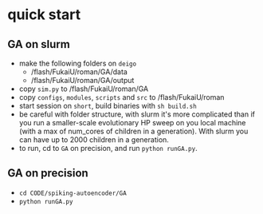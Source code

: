 # quick start

## GA on slurm
- make the following folders on `deigo`
    - /flash/FukaiU/roman/GA/data
    - /flash/FukaiU/roman/GA/output
- copy `sim.py` to /flash/FukaiU/roman/GA
- copy `configs`, `modules`, `scripts` and `src` to /flash/FukaiU/roman
- start session on `short`, build binaries with `sh build.sh`
- be careful with folder structure, with slurm it's more complicated than if you run a smaller-scale evolutionary HP sweep on you local machine (with a max of num_cores of children in a generation). With slurm you can have up to 2000 children in a generation.
- to run, cd to `GA` on precision, and run `python runGA.py`.

## GA on precision
- `cd CODE/spiking-autoencoder/GA`
- `python runGA.py`